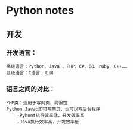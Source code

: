 # Python notes

## 开发
### 开发语言：
	高级语言：Python、Java 、PHP、C#、GO、ruby、C++……
	低级语言：C语言、汇编
	
### 语言之间的对比：
	PHP类：适用于写网页，局限性
	Python Java:即可写网页，也可以写后台程序
		-Pyhont执行效率低，开发效率高
		-Java执行效率高，开发效率低
		
   
      
